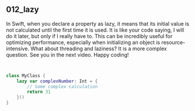 ## 012_lazy

In Swift, when you declare a property as lazy, it means that its initial value is not calculated until the first time it is used. It is like your code saying, I will do it later, but only if I really have to. This can be incredibly useful for optimizing performance, especially when initializing an object is resource-intensive. What about threading and laziness? It is a more complex question. See you in the next video. Happy coding!

```swift


class MyClass {
    lazy var complexNumber: Int = {
        // Some complex calculation
        return 31
    }()
}


```
